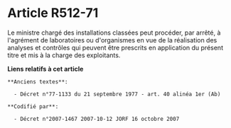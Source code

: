 # Article R512-71

Le ministre chargé des installations classées peut procéder, par arrêté, à l'agrément de laboratoires ou d'organismes en vue
de la réalisation des analyses et contrôles qui peuvent être prescrits en application du présent titre et mis à la charge des
exploitants.

**Liens relatifs à cet article**

	**Anciens textes**:

	  - Décret n°77-1133 du 21 septembre 1977 - art. 40 alinéa 1er (Ab)

	**Codifié par**:

	  - Décret n°2007-1467 2007-10-12 JORF 16 octobre 2007
